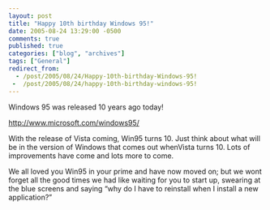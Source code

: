```yaml
---
layout: post
title: "Happy 10th birthday Windows 95!"
date: 2005-08-24 13:29:00 -0500
comments: true
published: true
categories: ["blog", "archives"]
tags: ["General"]
redirect_from: 
  - /post/2005/08/24/Happy-10th-birthday-Windows-95!
 -  /post/2005/08/24/happy-10th-birthday-windows-95!
---
```

<!-- more -->
<P>Windows 95 was released 10 years ago today!</P>
<P><A href="http://www.microsoft.com/windows95/">http://www.microsoft.com/windows95/</A></P>
<P>With the release of Vista coming, Win95 turns 10. Just think about what will be in the version of Windows that comes out whenVista turns 10. Lots of improvements have come and lots more to come.</P>
<P>We all loved you Win95 in&nbsp;your prime and have now moved on; but we wont forget all the good times we had like waiting for you to start up, swearing at the blue screens and saying &#8220;why do I have to reinstall when I install a new application?&#8221;</P>
